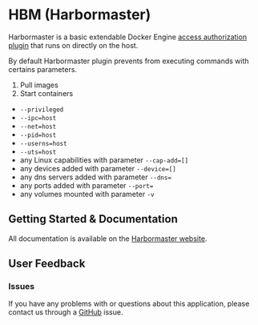# HBM (Harbormaster)
Harbormaster is a basic extendable Docker Engine [access authorization plugin](https://docs.docker.com/engine/extend/plugins_authorization/) that runs on directly on the host.

By default Harbormaster plugin prevents from executing commands with certains parameters.
 1. Pull images
 2. Start containers
  * `--privileged`
  * `--ipc=host`
  * `--net=host`
  * `--pid=host`
  * `--userns=host`
  * `--uts=host`
  * any Linux capabilities with parameter `--cap-add=[]`
  * any devices added with parameter `--device=[]`
  * any dns servers added with parameter `--dns=`
  * any ports added with parameter `--port=`
  * any volumes mounted with parameter `-v`

## Getting Started & Documentation

All documentation is available on the [Harbormaster website](http://harbormaster.io/docs/hbm/).

## User Feedback

### Issues

If you have any problems with or questions about this application, please contact us through a [GitHub](https://github.com/kassisol/hbm/issues) issue.
